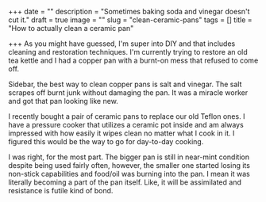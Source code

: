 +++
date = ""
description = "Sometimes baking soda and vinegar doesn't cut it."
draft = true
image = ""
slug = "clean-ceramic-pans"
tags = []
title = "How to actually clean a ceramic pan"

+++
As you might have guessed, I'm super into DIY and that includes cleaning and restoration techniques. I'm currently trying to restore an old tea kettle and I had a copper pan with a burnt-on mess that refused to come off.

Sidebar, the best way to clean copper pans is salt and vinegar. The salt scrapes off burnt junk without damaging the pan. It was a miracle worker and got that pan looking like new.

I recently bought a pair of ceramic pans to replace our old Teflon ones. I have a pressure cooker that utilizes a ceramic pot inside and am always impressed with how easily it wipes clean no matter what I cook in it. I figured this would be the way to go for day-to-day cooking.

I was right, for the most part. The bigger pan is still in near-mint condition despite being used fairly often, however, the smaller one started losing its non-stick capabilities and food/oil was burning into the pan. I mean it was literally becoming a part of the pan itself. Like, it will be assimilated and resistance is futile kind of bond.